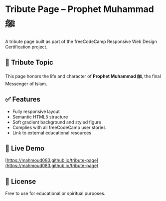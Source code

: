 # Tribute Page – Prophet Muhammad ﷺ

A tribute page built as part of the freeCodeCamp Responsive Web Design Certification project.

## 🌟 Tribute Topic
This page honors the life and character of **Prophet Muhammad ﷺ**, the final Messenger of Islam.

## ✅ Features
- Fully responsive layout
- Semantic HTML5 structure
- Soft gradient background and styled figure
- Complies with all freeCodeCamp user stories
- Link to external educational resources

## 🔗 Live Demo
[https://mahmoud083.github.io/tribute-page](https://mahmoud083.github.io/tribute-page)

## 📄 License
Free to use for educational or spiritual purposes.
